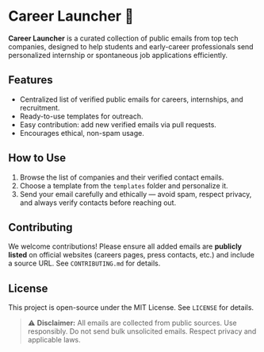# Career Launcher 🚀

**Career Launcher** is a curated collection of public emails from top tech companies, designed to help students and early-career professionals send personalized internship or spontaneous job applications efficiently.

## Features

- Centralized list of verified public emails for careers, internships, and recruitment.
- Ready-to-use templates for outreach.
- Easy contribution: add new verified emails via pull requests.
- Encourages ethical, non-spam usage.

## How to Use

1. Browse the list of companies and their verified contact emails.
2. Choose a template from the `templates` folder and personalize it.
3. Send your email carefully and ethically — avoid spam, respect privacy, and always verify contacts before reaching out.

## Contributing

We welcome contributions! Please ensure all added emails are **publicly listed** on official websites (careers pages, press contacts, etc.) and include a source URL. See `CONTRIBUTING.md` for details.

## License

This project is open-source under the MIT License. See `LICENSE` for details.

> ⚠️ **Disclaimer:** All emails are collected from public sources. Use responsibly. Do not send bulk unsolicited emails. Respect privacy and applicable laws.
